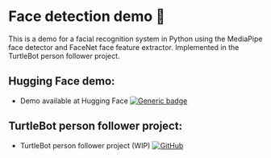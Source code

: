 # Face detection demo 👤

This is a demo for a facial recognition system in Python using the MediaPipe face detector and FaceNet face feature extractor. Implemented in the TurtleBot person follower project.

## Hugging Face demo:
* Demo available at Hugging Face [![Generic badge](https://img.shields.io/badge/🤗-Open%20in%20Spaces-blue.svg)](https://huggingface.co/spaces/carlosabadia/face_detection)


## TurtleBot person follower project:
* TurtleBot person follower project (WIP) [![GitHub](https://badgen.net/badge/icon/github?icon=github&label)](https://github.com/carlosabadia/)
